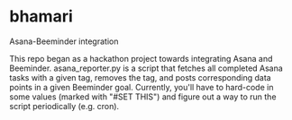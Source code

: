 bhamari
=======

Asana-Beeminder integration

This repo began as a hackathon project towards integrating Asana and Beeminder. asana_reporter.py is a script that
fetches all completed Asana tasks with a given tag, removes the tag, and posts corresponding data points in a given
Beeminder goal. Currently, you'll have to hard-code in some values (marked with "#SET THIS") and figure out a way to
run the script periodically (e.g. cron).
